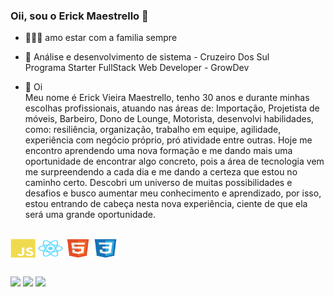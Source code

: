 ### Oii, sou o Erick Maestrello 👋

- 👨‍👩‍👧 amo estar com a familia sempre
- 📖 Análise e desenvolvimento de sistema - Cruzeiro Dos Sul<br>
Programa Starter FullStack Web Developer - GrowDev<br>

- 👋 Oi<br>
Meu nome é Erick Vieira Maestrello, tenho 30 anos e durante minhas escolhas profissionais, atuando nas áreas de: Importação, Projetista de móveis, Barbeiro, Dono de Lounge, Motorista, desenvolvi habilidades, como: resiliência, organização, trabalho em equipe, agilidade, experiência com negócio próprio, pró atividade entre outras.
Hoje me encontro aprendendo uma nova formação e me dando mais uma oportunidade de encontrar algo concreto, pois a área de tecnologia vem me surpreendendo a cada dia e me dando a certeza que estou no caminho certo.
Descobri um universo de muitas possibilidades e desafios e busco aumentar meu conhecimento e aprendizado, por isso, estou entrando de cabeça nesta nova experiência, ciente de que ela será uma grande oportunidade.<br>

<div style="display: inline_block"><br>
    <img align="center" alt="erick-Js" height="30" width="40" src="https://raw.githubusercontent.com/devicons/devicon/master/icons/javascript/javascript-plain.svg">
  <img align="center" alt="erick-React" height="30" width="40" src="https://raw.githubusercontent.com/devicons/devicon/master/icons/react/react-original.svg">
  <img align="center" alt="erick-HTML" height="30" width="40" src="https://raw.githubusercontent.com/devicons/devicon/master/icons/html5/html5-original.svg">
  <img align="center" alt="erick-CSS" height="30" width="40" src="https://raw.githubusercontent.com/devicons/devicon/master/icons/css3/css3-original.svg">
 
</div>
  
  ##
 
<div> 
  <a href = "mailto:erickvm63.ev@gmail.com"><img src="https://img.shields.io/badge/-Gmail-%23333?style=for-the-badge&logo=gmail&logoColor=white" target="_blank"></a>
  <a href="https://www.linkedin.com/in/erick-maestrello" target="_blank"><img src="https://img.shields.io/badge/-LinkedIn-%230077B5?style=for-the-badge&logo=linkedin&logoColor=white" target="_blank"></a> 
  <a href="https://wa.me/<+551933112167>" target="_blank"><img src="https://img.shields.io/badge/WhatsApp-25D366?style=for-the-badge&logo=whatsapp&logoColor=white" target="_blank"></a> 
</div>
